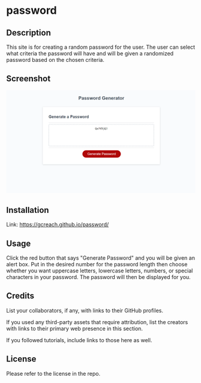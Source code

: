 # password

## Description

This site is for creating a random password for the user. The user can select what criteria the password will have and will be given a randomized password based on the chosen criteria.

## Screenshot

![Click the red button to activate the generator".](./assets/password%20generator.PNG)

## Installation

Link: https://gcreach.github.io/password/

## Usage

Click the red button that says "Generate Password" and you will be given an alert box. Put in the desired number for the password length then choose whether you want uppercase letters, lowercase letters,
numbers, or special characters in your password. The password will then be displayed for you.

## Credits

List your collaborators, if any, with links to their GitHub profiles.

If you used any third-party assets that require attribution, list the creators with links to their primary web presence in this section.

If you followed tutorials, include links to those here as well.

## License

Please refer to the license in the repo.


